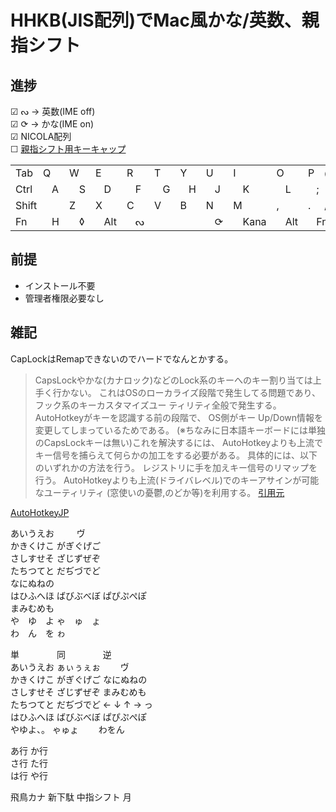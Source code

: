 # HHKB(JIS配列)でMac風かな/英数、親指シフト

## 進捗

☑ ᔓ   -> 英数(IME off)  
☑ ⟳   -> かな(IME on)  
☑ NICOLA配列  
☐ [親指シフト用キーキャップ](http://shiology.com/shiology/2012/06/2778-120620-b56.html)

<!-- {{{TABLE -->
<table> <tr>
<td colspan=1>Tab</td>
<td colspan=2>Q</td>
<td colspan=2>W</td>
<td colspan=2>E</td>
<td colspan=2>R</td>
<td colspan=2>T</td>
<td colspan=2>Y</td>
<td colspan=2>U</td>
<td colspan=2>I</td>
<td colspan=2>O</td>
<td colspan=2>P</td>
<td colspan=1>@</td>
<td colspan=1>[</td>
<td colspan=1> </td>
<td rowspan=2>⏎ </td>

</tr><tr>
<td colspan=2>Ctrl</td>
<td colspan=2>A</td>
<td colspan=2>S</td>
<td colspan=2>D</td>
<td colspan=2>F</td>
<td colspan=2>G</td>
<td colspan=2>H</td>
<td colspan=2>J</td>
<td colspan=2>K</td>
<td colspan=2>L</td>
<td colspan=2>;</td>
<td colspan=1>:</td>
<td colspan=1>]</td>

</tr><tr>
<td colspan=3>Shift</td>
<td colspan=2>Z</td>
<td colspan=2>X</td>
<td colspan=2>C</td>
<td colspan=2>V</td>
<td colspan=2>B</td>
<td colspan=2>N</td>
<td colspan=2>M</td>
<td colspan=2>,</td>
<td colspan=2>.</td>
<td colspan=1>/</td>
<td colspan=1>\</td>
<td colspan=1>↑</td>
<td colspan=1>⇧</td>
</tr><tr>
<td colspan=2>Fn</td>
<td colspan=2>H</td>
<td colspan=2>◊</td>
<td colspan=2>Alt</td>
<td colspan=2>ᔓ</td>
<td colspan=4> </td>
<td colspan=2>⟳</td>
<td colspan=2>Kana</td>
<td colspan=2>Alt</td>
<td colspan=2>Fn</td>
<td colspan=1>←</td>
<td colspan=1>↓</td>
<td colspan=1>→</td>
</tr></table>
<!-- }}} -->

## 前提

* インストール不要
* 管理者権限必要なし

## 雑記

CapLockはRemapできないのでハードでなんとかする。
>CapsLockやかな(カナロック)などのLock系のキーへのキー割り当ては上手く行かない。
>これはOSのローカライズ段階で発生してる問題であり、
>フック系のキーカスタマイズユー ティリティ全般で発生する。
>AutoHotkeyがキーを認識する前の段階で、
>OS側がキー Up/Down情報を変更してしまっているためである。
>(※ちなみに日本語キーボードには単独のCapsLockキーは無い)これを解決するには、
>AutoHotkeyよりも上流でキー信号を捕らえて何らかの加工をする必要がある。
>具体的には、以下のいずれかの方法を行う。
>レジストリに手を加えキー信号のリマップを行う。
>AutoHotkeyよりも上流(ドライバレベル)でのキーアサインが可能なユーティリティ
>(窓使いの憂鬱,のどか等)を利用する。
[引用元](https://sites.google.com/site/autohotkeyjp/reference/misc/Trouble)

[AutoHotkeyJP](http://ahkwiki.net/Top)

あいうえお  　　 ヴ  
かきくけこ  がぎぐげご  
さしすせそ  ざじずぜぞ  
たちつてと  だぢづでど  
なにぬねの              
はひふへほ  ばびぶべぼ  ぱぴぷぺぽ  
まみむめも              
や　ゆ　よ  ゃ　ゅ　ょ  
わ　ん　を  ゎ          

単　　　　  同　　　　  逆  
あいうえお  ぁぃぅぇぉ  　　ヴ　　  
かきくけこ  がぎぐげご  なにぬねの  
さしすせそ  ざじずぜぞ  まみむめも  
たちつてと  だぢづでど  ← ↓ ↑ → っ  
はひふへほ  ばびぶべぼ  ぱぴぷぺぽ  
やゆよ、。  ゃゅょ　　  わをん　　  

あ行 か行  
さ行 た行  
は行 や行  

飛鳥カナ
新下駄 中指シフト
月
